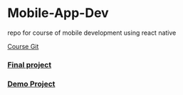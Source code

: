 # Mobile-App-Dev
 repo for course of mobile development using react native 

 [Course Git](https://github.com/zivl/mobile-app-development-s20)
 
### [Final project](./finalProject/whereToPark)
### [Demo Project](https://youtu.be/Uc5ScTMxs-k)